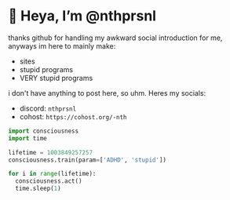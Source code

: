 # 👋 Heya, I’m @nthprsnl
thanks github for handling my awkward social introduction for me,  
anyways im here to mainly make:
- sites
- stupid programs
- VERY stupid programs

i don't have anything to post here, so uhm. Heres my socials:
- discord: `nthprsnl`
- cohost: `https://cohost.org/-nth`
  
```python
import consciousness
import time

lifetime = 1003849257257
consciousness.train(param=['ADHD', 'stupid'])

for i in range(lifetime):
  consciousness.act()
  time.sleep(1)
 ```
